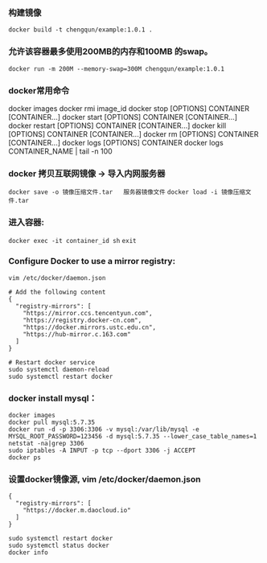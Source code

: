 ### 构建镜像
`docker build -t chengqun/example:1.0.1 .`

### 允许该容器最多使用200MB的内存和100MB 的swap。
`docker run -m 200M --memory-swap=300M chengqun/example:1.0.1`

### docker常用命令
docker images
docker rmi image_id
docker stop [OPTIONS] CONTAINER [CONTAINER...]
docker start [OPTIONS] CONTAINER [CONTAINER...]
docker restart [OPTIONS] CONTAINER [CONTAINER...]
docker kill [OPTIONS] CONTAINER [CONTAINER...]
docker rm [OPTIONS] CONTAINER [CONTAINER...]
docker logs [OPTIONS] CONTAINER
docker logs CONTAINER_NAME | tail -n 100


### docker 拷贝互联网镜像 -> 导入内网服务器
`docker save -o 镜像压缩文件.tar   服务器镜像文件`
`docker load -i 镜像压缩文件.tar`


### 进入容器: 
`docker exec -it container_id sh`
`exit`


### Configure Docker to use a mirror registry:
```
vim /etc/docker/daemon.json

# Add the following content
{
  "registry-mirrors": [
    "https://mirror.ccs.tencentyun.com",
    "https://registry.docker-cn.com",
    "https://docker.mirrors.ustc.edu.cn",
    "https://hub-mirror.c.163.com"
  ]
}

# Restart docker service
sudo systemctl daemon-reload
sudo systemctl restart docker
```

### docker install mysql：
```
docker images
docker pull mysql:5.7.35
docker run -d -p 3306:3306 -v mysql:/var/lib/mysql -e MYSQL_ROOT_PASSWORD=123456 -d mysql:5.7.35 --lower_case_table_names=1
netstat -na|grep 3306
sudo iptables -A INPUT -p tcp --dport 3306 -j ACCEPT
docker ps
```

### 设置docker镜像源, vim /etc/docker/daemon.json
```
{
  "registry-mirrors": [
    "https://docker.m.daocloud.io"
  ]
}

sudo systemctl restart docker
sudo systemctl status docker
docker info
```


